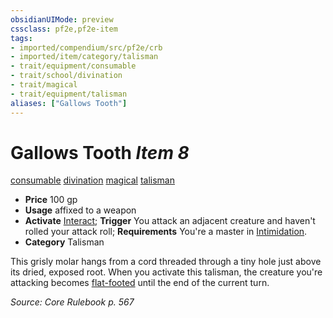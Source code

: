 ```yaml
---
obsidianUIMode: preview
cssclass: pf2e,pf2e-item
tags:
- imported/compendium/src/pf2e/crb
- imported/item/category/talisman
- trait/equipment/consumable
- trait/school/divination
- trait/magical
- trait/equipment/talisman
aliases: ["Gallows Tooth"]
---
```

# Gallows Tooth *Item 8*  
[consumable](consumable.md)  [divination](divination.md)  [magical](magical.md)  [talisman](talisman.md)  

- **Price** 100 gp
- **Usage** affixed to a weapon
- **Activate** [Interact](interact.md); **Trigger** You attack an adjacent creature and haven't rolled your attack roll; **Requirements** You're a master in [Intimidation](../../skills.md#Intimidation).
- **Category** Talisman

This grisly molar hangs from a cord threaded through a tiny hole just above its dried, exposed root. When you activate this talisman, the creature you're attacking becomes [flat-footed](conditions.md#Flat-footed) until the end of the current turn.

*Source: Core Rulebook p. 567*